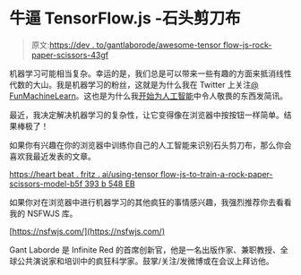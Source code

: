 # 牛逼 TensorFlow.js -石头剪刀布

> 原文:[https://dev . to/gantlaborode/awesome-tensor flow-js-rock-paper-scissors-43gf](https://dev.to/gantlaborde/awesome-tensorflow-js-rock-paper-scissors-43gf)

机器学习可能相当复杂。幸运的是，我们总是可以带来一些有趣的方面来抵消线性代数的大山。我是机器学习的粉丝，这就是为什么我在 Twitter 上关注[@ FunMachineLearn](https://twitter.com/FunMachineLearn)。这也是为什么我[开始为人工智能](https://infinite.red/machinelearning)中令人敬畏的东西发简讯。

最近，我决定解决机器学习的复杂性，让它变得像在浏览器中按按钮一样简单。结果棒极了！

如果你有兴趣在你的浏览器中训练你自己的人工智能来识别石头剪刀布，那么你会喜欢我最近发表的文章。

[https://heart beat . fritz . ai/using-tensor flow-js-to-train-a-rock-paper-scissors-model-b5f 393 b 548 EB](https://heartbeat.fritz.ai/using-tensorflow-js-to-train-a-rock-paper-scissors-model-b5f393b548eb)

如果你对在浏览器中进行机器学习的其他疯狂的事情感兴趣，我强烈推荐你去看看我的 NSFWJS 库。

[https://nsfwjs.com/](https://nsfwjs.com/)

Gant Laborde 是 Infinite Red 的首席创新官，他是一名出版作家、兼职教授、全球公共演说家和培训中的疯狂科学家。鼓掌/关注/发微博或在会议上拜访他。